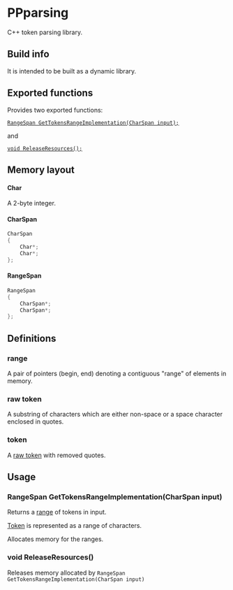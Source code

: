 # PPparsing

C++ token parsing library.

## Build info

It is intended to be built as a dynamic library.

## Exported functions

Provides two exported functions:

[`RangeSpan GetTokensRangeImplementation(CharSpan input);`](#RangeSpan-GetTokensRangeImplementationCharSpan-input)

and

[`void ReleaseResources();`](#void-ReleaseResources)

## Memory layout

#### Char

A 2-byte integer.

#### CharSpan

```cpp
CharSpan
{
	Char*;
	Char*;
};
```

#### RangeSpan

```cpp
RangeSpan
{
	CharSpan*;
	CharSpan*;
};
```

## Definitions

### range

A pair of pointers (begin, end) denoting a contiguous "range" of elements in memory.

### raw token

A substring of characters which are either non-space or a space character enclosed in quotes.

### token

A [raw token](#raw-token) with removed quotes.

## Usage

### RangeSpan GetTokensRangeImplementation(CharSpan input)

Returns a [range](#range) of tokens in input.

[Token](#token) is represented as a range of characters.

Allocates memory for the ranges.

### void ReleaseResources()

Releases memory allocated by `RangeSpan GetTokensRangeImplementation(CharSpan input)`
